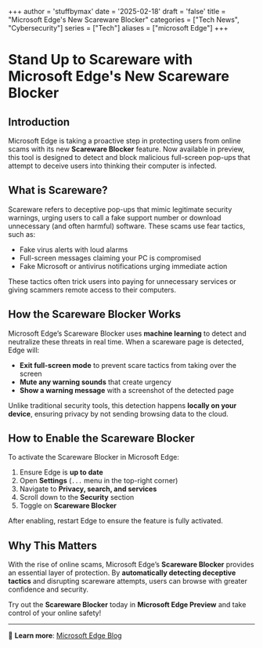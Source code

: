 +++
author = 'stuffbymax'
date = '2025-02-18'
draft = 'false'
title = "Microsoft Edge's New Scareware Blocker"
categories = ["Tech News", "Cybersecurity"]
series = ["Tech"]
aliases = ["microsoft Edge"]
+++

# Stand Up to Scareware with Microsoft Edge's New Scareware Blocker  

## Introduction  

Microsoft Edge is taking a proactive step in protecting users from online scams with its new **Scareware Blocker** feature. Now available in preview, this tool is designed to detect and block malicious full-screen pop-ups that attempt to deceive users into thinking their computer is infected.  

## What is Scareware?  

Scareware refers to deceptive pop-ups that mimic legitimate security warnings, urging users to call a fake support number or download unnecessary (and often harmful) software. These scams use fear tactics, such as:  

- Fake virus alerts with loud alarms  
- Full-screen messages claiming your PC is compromised  
- Fake Microsoft or antivirus notifications urging immediate action  

These tactics often trick users into paying for unnecessary services or giving scammers remote access to their computers.  

## How the Scareware Blocker Works  

Microsoft Edge’s Scareware Blocker uses **machine learning** to detect and neutralize these threats in real time. When a scareware page is detected, Edge will:  

- **Exit full-screen mode** to prevent scare tactics from taking over the screen  
- **Mute any warning sounds** that create urgency  
- **Show a warning message** with a screenshot of the detected page  

Unlike traditional security tools, this detection happens **locally on your device**, ensuring privacy by not sending browsing data to the cloud.  

## How to Enable the Scareware Blocker  

To activate the Scareware Blocker in Microsoft Edge:  

1. Ensure Edge is **up to date**  
2. Open **Settings** (`...` menu in the top-right corner)  
3. Navigate to **Privacy, search, and services**  
4. Scroll down to the **Security** section  
5. Toggle on **Scareware Blocker**  

After enabling, restart Edge to ensure the feature is fully activated.  

## Why This Matters  

With the rise of online scams, Microsoft Edge’s **Scareware Blocker** provides an essential layer of protection. By **automatically detecting deceptive tactics** and disrupting scareware attempts, users can browse with greater confidence and security.  

Try out the **Scareware Blocker** today in **Microsoft Edge Preview** and take control of your online safety!  

---

🔗 **Learn more**: [Microsoft Edge Blog](https://blogs.windows.com/msedgedev/2025/01/27/stand-up-to-scareware-with-scareware-blocker/)  

